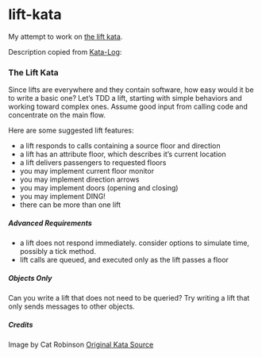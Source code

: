 # lift-kata

My attempt to work on [the lift kata](http://kata-log.rocks/lift-kata). 

Description copied from [Kata-Log](http://kata-log.rocks):

### The Lift Kata
Since lifts are everywhere and they contain software, how easy would it be to write a basic one? Let’s TDD a lift, starting with simple behaviors and working toward complex ones. Assume good input from calling code and concentrate on the main flow.

Here are some suggested lift features:

* a lift responds to calls containing a source floor and direction
* a lift has an attribute floor, which describes it’s current location
* a lift delivers passengers to requested floors
* you may implement current floor monitor
* you may implement direction arrows
* you may implement doors (opening and closing)
* you may implement DING!
* there can be more than one lift


##### Advanced Requirements
* a lift does not respond immediately. consider options to simulate time, possibly a tick method.
* lift calls are queued, and executed only as the lift passes a floor

##### Objects Only
Can you write a lift that does not need to be queried? Try writing a lift that only sends messages to other objects.

##### Credits
Image by Cat Robinson [Original Kata Source](https://gist.github.com/mattflo/4669508)